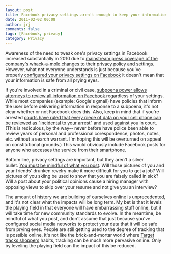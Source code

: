 ```yaml
---
layout: post
title: Facebook privacy settings aren't enough to keep your information safe
date: 2011-02-02 00:08
author: jrj
comments: false
tags: [Facebook, privacy]
category: Privacy
---
```

Awareness of the need to tweak one's privacy settings in Facebook increased substantially in 2010 due to <a href="http://www.time.com/time/business/article/0,8599,1990582,00.html" target="_blank">mainstream press coverage of the company's whack-a-mole changes to their privacy policy and settings</a>. However, what not everyone understands is just because you've properly<a href="http://www.ehow.com/how_5083146_set-facebook-privacy-settings.html" target="_blank"> configured your privacy settings on Facebook</a> it doesn't mean that your information is safe from all prying eyes.

If you're involved in a criminal or civil case, <a href="http://www.net-security.org/secworld.php?id=10524">subpoena power allows attorneys to review all information on Facebook</a><a href="http://blog.jrj.org/" target="_blank"> </a>regardless of your settings. While most companies (example: Google's gmail) have policies that inform the user before delivering information in response to a subpoena, it's not clear whether or not Facebook does this. Also, keep in mind that if you're arrested <a href="http://articles.cnn.com/2011-01-05/tech/search.warrant.phone.gahran_1_cell-phone-text-message-drug-deal?_s=PM:TECH" target="_blank">courts have ruled that every piece of data on your cell phone can be reviewed as "incidental to your arrest"</a> and used against you in court. (This is rediculous, by the way-- never before have police been able to review years of personal and professional corespondence, photos, notes, etc. without a search warrant. I'm hoping this will be overturned on appeal on constitutional grounds.) This would obviously include Facebook posts for anyone who accesses the service from their smartphone.

Bottom line, privacy settings are important, but they aren't a silver bullet. <a href="http://www.forbes.com/2009/09/28/twitter-facebook-myspace-technology-personal-social-media.html">You must be mindful of what you post</a>. Will those pictures of you and your friends' drunken revelry make it more difficult for you to get a job? Will pictures of you skiing be used to show that you are falsely called in sick? Will a post about your political opinions cause a hiring manager with opposing views to skip over your resume and not give you an interview?

The amount of history we are building of ourselves online is unprecedented, and it's not clear what the impacts will be long term. My bet is that it levels the playing field in that everyone will have embarrassing stuff online, but it will take time for new community standards to evolve. In the meantime, be mindful of what you post, and don't assume that just because you've configured social media networks to protect your data that it will be safe from prying eyes. People are still getting used to the degree of tracking that is possible online, it's not like the brick-and-mortar world where <a href="http://privacycast.com/target-creepy-learning-intimate-details-about-shoppers/">Target tracks shoppers</a> habits, tracking can be much more pervasive online. Only by leveling the playing field can the impact of this be reduced.
